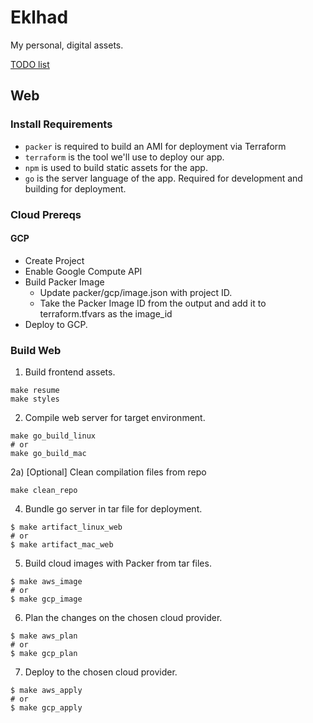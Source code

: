 # Eklhad

My personal, digital assets.

[TODO list](https://app.asana.com/0/1003113032464624/1003115450055924)

## Web

### Install Requirements
- `packer` is required to build an AMI for deployment via Terraform
- `terraform` is the tool we'll use to deploy our app. 
- `npm` is used to build static assets for the app.
- `go` is the server language of the app. Required for development and building for deployment.


### Cloud Prereqs

#### GCP
- Create Project
- Enable Google Compute API
- Build Packer Image
    - Update packer/gcp/image.json with project ID.
    - Take the Packer Image ID from the output and add it to terraform.tfvars as the image_id
- Deploy to GCP.

### Build Web

1) Build frontend assets.

```
make resume
make styles
```

2) Compile web server for target environment.

```
make go_build_linux
# or 
make go_build_mac
```

2a) [Optional] Clean compilation files from repo

```
make clean_repo
```

4) Bundle go server in tar file for deployment.

```
$ make artifact_linux_web
# or
$ make artifact_mac_web
```

5) Build cloud images with Packer from tar files.

```
$ make aws_image
# or
$ make gcp_image
```

6) Plan the changes on the chosen cloud provider.

```
$ make aws_plan
# or
$ make gcp_plan
```

7) Deploy to the chosen cloud provider.

```
$ make aws_apply
# or
$ make gcp_apply
```

